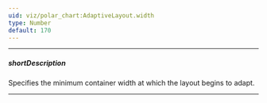 ```yaml
---
uid: viz/polar_chart:AdaptiveLayout.width
type: Number
default: 170
---
```

---
##### shortDescription
Specifies the minimum container width at which the layout begins to adapt.

---
